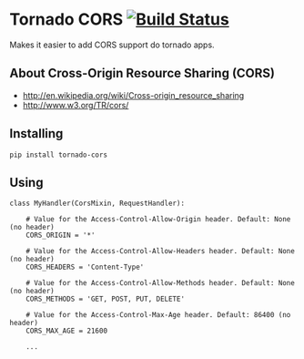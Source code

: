 Tornado CORS [![Build Status](https://travis-ci.org/globocom/tornado-cors.png?branch=master)](https://travis-ci.org/globocom/tornado-cors)
============

Makes it easier to add CORS support do tornado apps.

About Cross-Origin Resource Sharing (CORS)
------------------------------------------

- http://en.wikipedia.org/wiki/Cross-origin_resource_sharing
- http://www.w3.org/TR/cors/


Installing
----------

`pip install tornado-cors`

Using
-----

```
class MyHandler(CorsMixin, RequestHandler):
    
    # Value for the Access-Control-Allow-Origin header. Default: None (no header)
    CORS_ORIGIN = '*'
    
    # Value for the Access-Control-Allow-Headers header. Default: None (no header)
    CORS_HEADERS = 'Content-Type'
    
    # Value for the Access-Control-Allow-Methods header. Default: None (no header)
    CORS_METHODS = 'GET, POST, PUT, DELETE'
    
    # Value for the Access-Control-Max-Age header. Default: 86400 (no header)
    CORS_MAX_AGE = 21600
    
    ...
```
